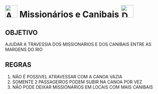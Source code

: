 <h1> <img src="https://media0.giphy.com/media/7JaWJOLvYRDZNd2Ani/giphy.gif?cid=ecf05e478q8f0eqzodn1lzynv3bjfmqhfkbhdiq1pf36wqq5&rid=giphy.gif&ct=s" alt="Anjo" width="40"> Missionários e Canibais <img src="https://media2.giphy.com/media/QpSyf04rIOOrbdEpTV/giphy.gif?cid=ecf05e475ds0zpn1jja1fxkb2qbeusrhmy82ss81purqz2vj&rid=giphy.gif&ct=s" alt="Demonio" width = "40"> </h1>
<h2>OBJETIVO</h2>
<p>AJUDAR A TRAVESSIA DOS MISSIONARIOS E DOS CANIBAIS ENTRE AS MARGENS DO RIO</p>
<h2>REGRAS</h2>
<ol>
  <li>NÃO É POSSIVEL ATRAVESSAR COM A CANOA VAZIA</li>
  <li>SOMENTE 2 PASSAGEIROS PODEM SUBIR NA CANOA POR VEZ</li>
  <li>NÃO PODE DEIXAR MISSIONÁRIOS EM LOCAIS COM MAIS CANIBAIS</li>
</ol>
